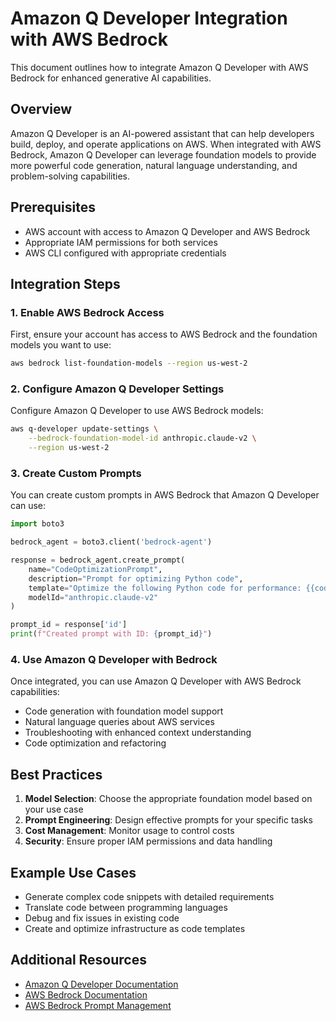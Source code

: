 # Amazon Q Developer Integration with AWS Bedrock

This document outlines how to integrate Amazon Q Developer with AWS Bedrock for enhanced generative AI capabilities.

## Overview

Amazon Q Developer is an AI-powered assistant that can help developers build, deploy, and operate applications on AWS. When integrated with AWS Bedrock, Amazon Q Developer can leverage foundation models to provide more powerful code generation, natural language understanding, and problem-solving capabilities.

## Prerequisites

- AWS account with access to Amazon Q Developer and AWS Bedrock
- Appropriate IAM permissions for both services
- AWS CLI configured with appropriate credentials

## Integration Steps

### 1. Enable AWS Bedrock Access

First, ensure your account has access to AWS Bedrock and the foundation models you want to use:

```bash
aws bedrock list-foundation-models --region us-west-2
```

### 2. Configure Amazon Q Developer Settings

Configure Amazon Q Developer to use AWS Bedrock models:

```bash
aws q-developer update-settings \
    --bedrock-foundation-model-id anthropic.claude-v2 \
    --region us-west-2
```

### 3. Create Custom Prompts

You can create custom prompts in AWS Bedrock that Amazon Q Developer can use:

```python
import boto3

bedrock_agent = boto3.client('bedrock-agent')

response = bedrock_agent.create_prompt(
    name="CodeOptimizationPrompt",
    description="Prompt for optimizing Python code",
    template="Optimize the following Python code for performance: {{code}}",
    modelId="anthropic.claude-v2"
)

prompt_id = response['id']
print(f"Created prompt with ID: {prompt_id}")
```

### 4. Use Amazon Q Developer with Bedrock

Once integrated, you can use Amazon Q Developer with AWS Bedrock capabilities:

- Code generation with foundation model support
- Natural language queries about AWS services
- Troubleshooting with enhanced context understanding
- Code optimization and refactoring

## Best Practices

1. **Model Selection**: Choose the appropriate foundation model based on your use case
2. **Prompt Engineering**: Design effective prompts for your specific tasks
3. **Cost Management**: Monitor usage to control costs
4. **Security**: Ensure proper IAM permissions and data handling

## Example Use Cases

- Generate complex code snippets with detailed requirements
- Translate code between programming languages
- Debug and fix issues in existing code
- Create and optimize infrastructure as code templates

## Additional Resources

- [Amazon Q Developer Documentation](https://docs.aws.amazon.com/amazonq/latest/qdeveloper-ug/what-is-q-developer.html)
- [AWS Bedrock Documentation](https://docs.aws.amazon.com/bedrock/latest/userguide/what-is-bedrock.html)
- [AWS Bedrock Prompt Management](https://docs.aws.amazon.com/bedrock/latest/userguide/prompt-management.html)
